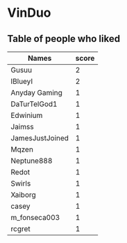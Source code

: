 # VinDuo
## Table of people who liked
Names | score
--- | ---
Gusuu | 2
IBlueyI | 2
Anyday Gaming | 1
DaTurTelGod1 | 1
Edwinium | 1
Jaimss | 1
JamesJustJoined | 1
Mqzen | 1
Neptune888 | 1
Redot | 1
Swirls | 1
Xaiborg | 1
casey | 1
m_fonseca003 | 1
rcgret | 1
